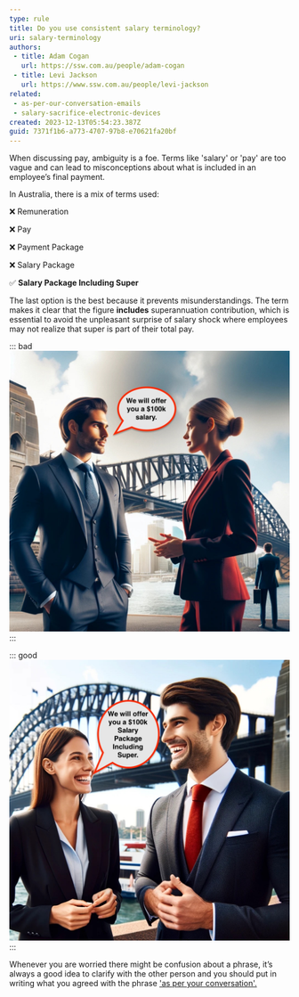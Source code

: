 ```yaml
---
type: rule
title: Do you use consistent salary terminology?
uri: salary-terminology
authors:
 - title: Adam Cogan
   url: https://ssw.com.au/people/adam-cogan
 - title: Levi Jackson
   url: https://www.ssw.com.au/people/levi-jackson
related: 
 - as-per-our-conversation-emails
 - salary-sacrifice-electronic-devices
created: 2023-12-13T05:54:23.387Z
guid: 7371f1b6-a773-4707-97b8-e70621fa20bf
---
```


When discussing pay, ambiguity is a foe. Terms like 'salary' or 'pay' are too vague and can lead to misconceptions about what is included in an employee’s final payment.

<!--endintro-->

In Australia, there is a mix of terms used:

❌ Remuneration

❌ Pay

❌ Payment Package

❌ Salary Package

✅ **Salary Package Including Super**

The last option is the best because it prevents misunderstandings. The term makes it clear that the figure **includes** superannuation contribution, which is essential to avoid the unpleasant surprise of salary shock where employees may not realize that super is part of their total pay.

::: bad
![Figure: Bad example - ambiguous phrase means confusion](bad-example-v2.jpg)
:::

::: good
![Figure: Good example - no confusion as to what the payment includes](good-example-copy.jpg)
:::

Whenever you are worried there might be confusion about a phrase, it’s always a good idea to clarify with the other person and you should put in writing what you agreed with the phrase ['as per your conversation'.](/as-per-our-conversation-emails)
